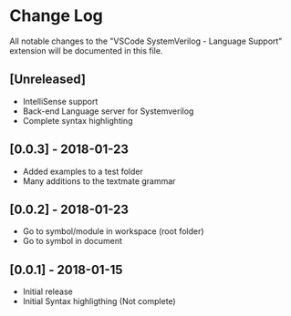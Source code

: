 # Change Log
All notable changes to the "VSCode SystemVerilog - Language Support" extension will be documented in this file.


## [Unreleased]
- IntelliSense support
- Back-end Language server for Systemverilog
- Complete syntax highlighting

## [0.0.3] - 2018-01-23
- Added examples to a test folder
- Many additions to the textmate grammar

## [0.0.2] - 2018-01-23
- Go to symbol/module in workspace (root folder)
- Go to symbol in document

## [0.0.1] - 2018-01-15
- Initial release
- Initial Syntax highligthing (Not complete)
